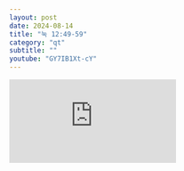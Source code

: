 ```yaml
---
layout: post
date: 2024-08-14
title: "눅 12:49-59"
category: "qt"
subtitle: ""
youtube: "GY7IB1Xt-cY"
---
```


<div class="youtube margin-large">
    <iframe src="https://www.youtube.com/embed/GY7IB1Xt-cY" title="YouTube video player" frameborder="0" allow="accelerometer; autoplay; clipboard-write; encrypted-media; gyroscope; picture-in-picture; web-share" allowfullscreen></iframe>
</div>


